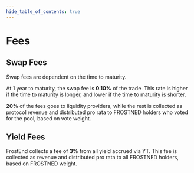 ```yaml
---
hide_table_of_contents: true
---
```


# Fees

## Swap Fees 

Swap fees are dependent on the time to maturity. 

At 1 year to maturity, the swap fee is **0.10%** of the trade. This rate is higher if the time to maturity is longer, and lower if the time to maturity is shorter. 

**20%** of the fees goes to liquidity providers, while the rest is collected as protocol revenue and distributed pro rata to FROSTNED holders who voted for the pool, based on vote weight.

## Yield Fees

FrostEnd collects a fee of **3%** from all yield accrued via YT. This fee is collected as revenue and distributed pro rata to all FROSTNED holders, based on FROSTNED weight.
